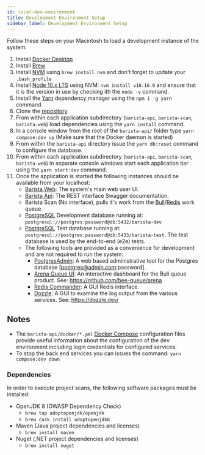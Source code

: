 ```yaml
---
id: local-dev-environment
title: Development Environment Setup
sidebar_label: Development Environment Setup
---
```


Follow these steps on your Macintosh to load a development instance of the system:

1. Install [Docker Desktop](https://www.docker.com/products/docker-desktop)
1. Install [Brew](https://brew.sh/)
1. Install [NVM](https://github.com/nvm-sh/nvm) using `brew install nvm` and don't forget to update your `.bash_profile`
1. Install [Node 10.x LTS](https://nodejs.org) using NVM: `nvm install v10.16.0` and ensure that it is the version in use by checking ith the `node -v` command.
1. Install the [Yarn](https://yarnpkg.com/) dependency manager using the `npm i -g yarn` command.
1. Clone the [repository](https://github.com/Optum/barista.git)
1. From within each application subdirectory (`barista-api`, `barista-scan`, `barista-web`) load dependencies using the `yarn install` command.
1. In a console window from the root of the `barista-api/` folder type `yarn compose:dev up` (Make sure that the Docker daemon is started)
1. From within the `barista-api` directory issue the `yarn db:reset` command to configure the database.
1. From within each application subdirectory (`barista-api`, `barista-scan`, `barista-web`) in separate console windows start each application tier using the `yarn start:dev` command.
1. Once the application is started the following instances should be available from your localhost:
    * [Barista Web](http://localhost:4200): The system's main web user UI.
    * [Barista Api](http://localhost:3000/api/v1/api-docs): The REST interface Swagger documentation.
    * Barista Scan (No interface), pulls it's work from the [Bull](https://github.com/fwoelffel/nest-bull)/[Redis](https://redis.io/) work queue.
    * [PostgreSQL](https://www.postgresql.org/) Development database running at: `postgresql://postgres:password@db:5432/barista-dev`
    * [PostgreSQL](https://www.postgresql.org/) Test database running at: `postgresql://postgres:password@db:5433/barista-test`. The test database is used by the end-to-end (e2e) tests.
    * The following tools are provided as a convenience for development and are not required to run the system:
      * [PostgresAdmin](http://localhost:8081/): A web based administrative tool for the Postgres database [postgres@admin.com:password].
      * [Arena Queue UI](http://localhost:3000/arena): An interactive dashboard for the Bull queue product. See: https://github.com/bee-queue/arena
      * [Redis Commander](http://localhost:8082/): A GUI Redis interface.
      * [Dozzle](http://localhost:8080/): A GUI to examine the log output from the various services. See: https://dozzle.dev/

## Notes
* The `barista-api/docker/*.yml` [Docker Compose](https://docs.docker.com/compose/overview/) configuration files provide useful information about the configuration of the dev environment including login credentials for configured services.
* To stop the back end services you can issues the command: `yarn compose:dev down`

### Dependencies
In order to execute project scans, the following software packages must be installed:

* OpenJDK 8 (OWASP Dependency Check)
  * `brew tap adoptopenjdk/openjdk`
  * `brew cask install adoptopenjdk8`
* Maven (Java project dependencies and licenses)
  * `brew install maven`
* Nuget (.NET project dependencies and licenses)
  * `brew install nuget`
